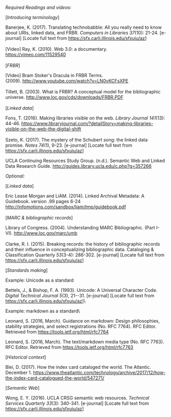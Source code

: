 *Required Readings and videos:*

[_Introducing terminology_]

Banerjee, K. (2017). Translating technobabble: All you really need to
know about URIs, linked data, and FRBR. *Computers in Libraries*
*37*(10): 21-24. \[e-journal\] \[Locate full text from
<https://sfx.carli.illinois.edu/sfxuiu/az>\]\
\
\[Video\] Ray, K. (2010). Web 3.0: a documentary.
<https://vimeo.com/11529540>\
\
[_FRBR_]

\[Video\] Bram Stoker's Dracula in FRBR Terms.\
(2009). <http://www.youtube.com/watch?v=LN0vKCFsXPE>\
\
Tillett, B. (2003). What is FRBR? A conceptual model for the
bibliographic universe. <http://www.loc.gov/cds/downloads/FRBR.PDF>\
\
[_Linked data_]

Fons, T. (2016). Making libraries visible on the web.
*Library Journal* *141*(13): 44-46.
<https://www.libraryjournal.com/?detailStory=making-libraries-visible-on-the-web-the-digital-shift>\
\
Szeto, K. (2017). The mystery of the Schubert song: the linked data
promise. *Notes* *74*(1), 9-23. \[e-journal\] \[Locate full text from
<https://sfx.carli.illinois.edu/sfxuiu/az>\]

UCLA Continuing Resources Study Group. (n.d.). Semantic Web and Linked
Data Research Guide. <http://guides.library.ucla.edu/c.php?g=357266>

*Optional:*

[_Linked data_]

Eric Lease Morgan and LiAM. (2014). Linked Archival Metadata: A
Guidebook. version .99 pages 6-24
<http://infomotions.com/sandbox/liam/tmp/guidebook.pdf>\
\
[_MARC & bibliographic records_]

Library of Congress. (2004). Understanding MARC
Bibliographic. (Part I- VI). <http://www.loc.gov/marc/umb>\
\
Clarke, R. I. (2015). Breaking records: the history of bibliographic
records and their influence in conceptualizing bibliographic data.
Cataloging & Classification Quarterly *53*(3-4): 286-302. \[e-journal\]
\[Locate full text from <https://sfx.carli.illinois.edu/sfxuiu/az>\]

[_Standards making_]

Example: Unicode as a standard

Bettels, J., & Bishop, F. A. (1993). Unicode: A Universal Character
Code. *Digital Technical Journal* *5*(3), 21--31. \[e-journal\] \[Locate
full text from <https://sfx.carli.illinois.edu/sfxuiu/az>\]\


Example: markdown as a standard\

Leonard, S. (2016, March). Guidance on markdown: Design philosophies,
stability strategies, and select registrations (No. RFC 7764). RFC
Editor. Retrieved from <https://tools.ietf.org/html/rfc7764>

Leonard, S. (2016, March). The text/markdown media type (No. RFC 7763).
RFC Editor. Retrieved from <https://tools.ietf.org/html/rfc7763>

[_Historical context_]

Blei, D. (2017). How the index card cataloged the world.  The
Atlantic. December 1.
<https://www.theatlantic.com/technology/archive/2017/12/how-the-index-card-catalogued-the-world/547271/>


[_Semantic Web_]

Wong, E. Y. (2016). UCLA CRSG semantic web resources. *Technical
Services Quarterly* *33*(3): 340-341. \[e-journal\] \[Locate full text
from <https://sfx.carli.illinois.edu/sfxuiu/az>\]
